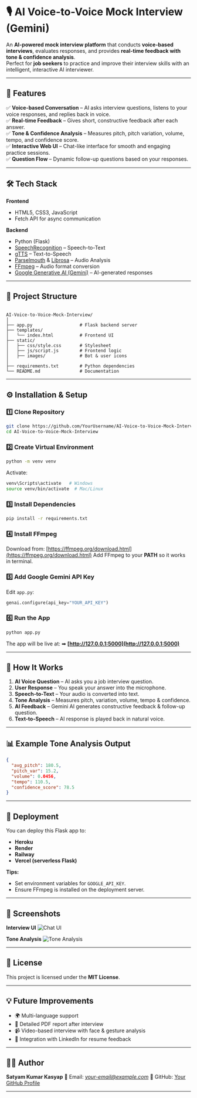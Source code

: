 # 🎙️ AI Voice-to-Voice Mock Interview (Gemini)

An **AI-powered mock interview platform** that conducts **voice-based interviews**, evaluates responses, and provides **real-time feedback with tone & confidence analysis**.  
Perfect for **job seekers** to practice and improve their interview skills with an intelligent, interactive AI interviewer.

---

## 📌 Features

✅ **Voice-based Conversation** – AI asks interview questions, listens to your voice responses, and replies back in voice.  
✅ **Real-time Feedback** – Gives short, constructive feedback after each answer.  
✅ **Tone & Confidence Analysis** – Measures pitch, pitch variation, volume, tempo, and confidence score.  
✅ **Interactive Web UI** – Chat-like interface for smooth and engaging practice sessions.  
✅ **Question Flow** – Dynamic follow-up questions based on your responses.  

---

## 🛠️ Tech Stack

**Frontend**  
- HTML5, CSS3, JavaScript  
- Fetch API for async communication  

**Backend**  
- Python (Flask)  
- [SpeechRecognition](https://pypi.org/project/SpeechRecognition/) – Speech-to-Text  
- [gTTS](https://pypi.org/project/gTTS/) – Text-to-Speech  
- [Parselmouth](https://pypi.org/project/praat-parselmouth/) & [Librosa](https://pypi.org/project/librosa/) – Audio Analysis  
- [FFmpeg](https://ffmpeg.org/) – Audio format conversion  
- [Google Generative AI (Gemini)](https://ai.google/) – AI-generated responses  

---

## 📂 Project Structure

```

AI-Voice-to-Voice-Mock-Interview/
│
├── app.py                  # Flask backend server
├── templates/
│   └── index.html          # Frontend UI
├── static/
│   ├── css/style.css       # Stylesheet
│   ├── js/script.js        # Frontend logic
│   ├── images/             # Bot & user icons
│
├── requirements.txt        # Python dependencies
└── README.md               # Documentation

````

---

## ⚙️ Installation & Setup

### 1️⃣ Clone Repository
```bash
git clone https://github.com/YourUsername/AI-Voice-to-Voice-Mock-Interview.git
cd AI-Voice-to-Voice-Mock-Interview
````

### 2️⃣ Create Virtual Environment

```bash
python -m venv venv
```

Activate:

```bash
venv\Scripts\activate   # Windows
source venv/bin/activate  # Mac/Linux
```

### 3️⃣ Install Dependencies

```bash
pip install -r requirements.txt
```

### 4️⃣ Install FFmpeg

Download from: [https://ffmpeg.org/download.html](https://ffmpeg.org/download.html)
Add FFmpeg to your **PATH** so it works in terminal.

### 5️⃣ Add Google Gemini API Key

Edit `app.py`:

```python
genai.configure(api_key="YOUR_API_KEY")
```

### 6️⃣ Run the App

```bash
python app.py
```

The app will be live at:
➡ **[http://127.0.0.1:5000](http://127.0.0.1:5000)**

---

## 🎯 How It Works

1. **AI Voice Question** – AI asks you a job interview question.
2. **User Response** – You speak your answer into the microphone.
3. **Speech-to-Text** – Your audio is converted into text.
4. **Tone Analysis** – Measures pitch, variation, volume, tempo & confidence.
5. **AI Feedback** – Gemini AI generates constructive feedback & follow-up question.
6. **Text-to-Speech** – AI response is played back in natural voice.

---

## 📊 Example Tone Analysis Output

```json
{
  "avg_pitch": 180.5,
  "pitch_var": 15.2,
  "volume": 0.0456,
  "tempo": 110.5,
  "confidence_score": 78.5
}
```

---

## 🚀 Deployment

You can deploy this Flask app to:

* **Heroku**
* **Render**
* **Railway**
* **Vercel (serverless Flask)**

**Tips:**

* Set environment variables for `GOOGLE_API_KEY`.
* Ensure FFmpeg is installed on the deployment server.

---

## 📸 Screenshots

**Interview UI**
![Chat UI](static/images/screenshot1.png)

**Tone Analysis**
![Tone Analysis](static/images/screenshot2.png)

---

## 📜 License

This project is licensed under the **MIT License**.

---

## 💡 Future Improvements

* 🌍 Multi-language support
* 📑 Detailed PDF report after interview
* 📹 Video-based interview with face & gesture analysis
* 🔗 Integration with LinkedIn for resume feedback

---

## 👨‍💻 Author

**Satyam Kumar Kasyap**
📧 Email: *[your-email@example.com](mailto:satyamku88@gmail.com)*
🔗 GitHub: [Your GitHub Profile](https://github.com/Satyamku88)

---

